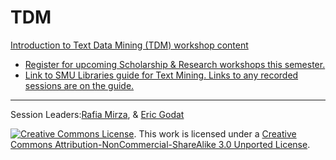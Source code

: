 # TDM

[Introduction to Text Data Mining (TDM) workshop content](https://southernmethodistuniversity.github.io/introTDM/index.html)

* [Register for upcoming Scholarship & Research workshops this semester.](https://libcal.smu.edu/calendar/?cid=-1&t=g&d=0000-00-00&cal=-1&ct=55599&inc=0)
* [Link to SMU Libraries guide for Text Mining. Links to any recorded sessions are on the guide.](https://guides.smu.edu/tdm)


-----
Session Leaders:[Rafia Mirza](http://guides.smu.edu/prf.php?account_id=142826/), & [Eric Godat](https://www.smu.edu/Provost/Data-Science-Institute/People) 


[![Creative Commons License](https://licensebuttons.net/l/by-nc-sa/3.0/88x31.png)](https://creativecommons.org/licenses/by-nc-sa/3.0/). This work is licensed under a <a rel="license" href="http://creativecommons.org/licenses/by-nc-sa/3.0/">Creative Commons Attribution-NonCommercial-ShareAlike 3.0 Unported License</a>.



